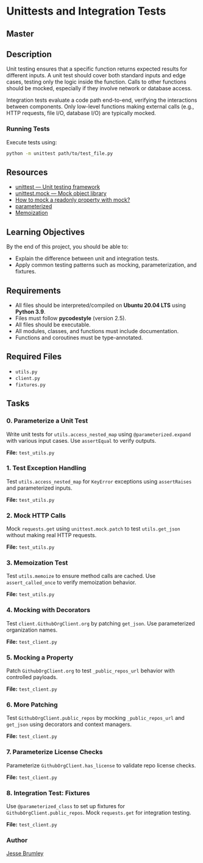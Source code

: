 # Unittests and Integration Tests

## Master

## Description
Unit testing ensures that a specific function returns expected results for different inputs. A unit test should cover both standard inputs and edge cases, testing only the logic inside the function. Calls to other functions should be mocked, especially if they involve network or database access.

Integration tests evaluate a code path end-to-end, verifying the interactions between components. Only low-level functions making external calls (e.g., HTTP requests, file I/O, database I/O) are typically mocked.

### Running Tests
Execute tests using:
```sh
python -m unittest path/to/test_file.py
```

## Resources
- [unittest — Unit testing framework](https://docs.python.org/3/library/unittest.html)
- [unittest.mock — Mock object library](https://docs.python.org/3/library/unittest.mock.html)
- [How to mock a readonly property with mock?](https://stackoverflow.com/questions/51126828)
- [parameterized](https://pypi.org/project/parameterized/)
- [Memoization](https://en.wikipedia.org/wiki/Memoization)

## Learning Objectives
By the end of this project, you should be able to:
- Explain the difference between unit and integration tests.
- Apply common testing patterns such as mocking, parameterization, and fixtures.

## Requirements
- All files should be interpreted/compiled on **Ubuntu 20.04 LTS** using **Python 3.9**.
- Files must follow **pycodestyle** (version 2.5).
- All files should be executable.
- All modules, classes, and functions must include documentation.
- Functions and coroutines must be type-annotated.

## Required Files
- `utils.py`
- `client.py`
- `fixtures.py`

## Tasks
### 0. Parameterize a Unit Test
Write unit tests for `utils.access_nested_map` using `@parameterized.expand` with various input cases. Use `assertEqual` to verify outputs.

**File:** `test_utils.py`

### 1. Test Exception Handling
Test `utils.access_nested_map` for `KeyError` exceptions using `assertRaises` and parameterized inputs.

**File:** `test_utils.py`

### 2. Mock HTTP Calls
Mock `requests.get` using `unittest.mock.patch` to test `utils.get_json` without making real HTTP requests.

**File:** `test_utils.py`

### 3. Memoization Test
Test `utils.memoize` to ensure method calls are cached. Use `assert_called_once` to verify memoization behavior.

**File:** `test_utils.py`

### 4. Mocking with Decorators
Test `client.GithubOrgClient.org` by patching `get_json`. Use parameterized organization names.

**File:** `test_client.py`

### 5. Mocking a Property
Patch `GithubOrgClient.org` to test `_public_repos_url` behavior with controlled payloads.

**File:** `test_client.py`

### 6. More Patching
Test `GithubOrgClient.public_repos` by mocking `_public_repos_url` and `get_json` using decorators and context managers.

**File:** `test_client.py`

### 7. Parameterize License Checks
Parameterize `GithubOrgClient.has_license` to validate repo license checks.

**File:** `test_client.py`

### 8. Integration Test: Fixtures
Use `@parameterized_class` to set up fixtures for `GithubOrgClient.public_repos`. Mock `requests.get` for integration testing.

**File:** `test_client.py`

### Author
[Jesse Brumley](https://github.com/jessebrumley)